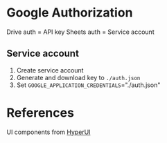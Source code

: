 # Google Authorization

Drive auth = API key
Sheets auth = Service account

## Service account
1. Create service account
2. Generate and download key to `./auth.json`
3. Set `GOOGLE_APPLICATION_CREDENTIALS`="./auth.json"

# References

UI components from [HyperUI](https://www.hyperui.dev)
